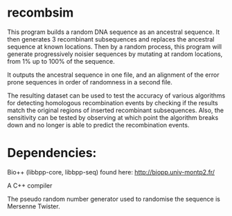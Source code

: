 recombsim
=========

This program builds a random DNA sequence as an ancestral sequence.
It then generates 3 recombinant subsequences and replaces the ancestral sequence
at known locations.  Then by a random process, this program will generate progressively
noisier sequences by mutating at random locations, from 1% up to 100% of the sequence.

It outputs the ancestral sequence in one file, and an alignment of the error prone
sequences in order of randomness in a second file.

The resulting dataset can be used to test the accuracy of various algorithms for
detecting homologous recombination events by checking if the results match the
original regions of inserted recombinant subsequences.
Also, the sensitivity can be tested by observing at which point the algorithm
breaks down and no longer is able to predict the recombination events.

Dependencies:
=============
Bio++ (libbpp-core, libbpp-seq) found here: http://biopp.univ-montp2.fr/

A C++ compiler


The pseudo random number generator used to randomise the sequence is Mersenne Twister.
